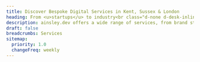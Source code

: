 ```yaml
---
title: Discover Bespoke Digital Services in Kent, Sussex & London
heading: From <u>startups</u> to industry<br class="d-none d-desk-inline"/>leaders, we <span class="type-serif">sculpt*</span> your online <br class="d-none d-desk-inline"/>presence.
description: ainsley.dev offers a wide range of services, from brand strategy, UI/UX design, website development, and bespoke software development.
draft: false
breadcrumbs: Services
sitemap:
  priority: 1.0
  changeFreq: weekly
---
```

